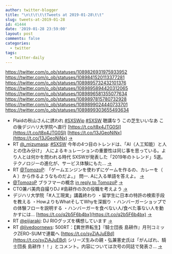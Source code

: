 ```yaml
---
author: twitter-blogger
title: "\n\t\t\t\tTweets at 2019-01-28\t\t"
slug: tweets-at-2019-01-28
id: 41444
date: '2019-01-28 23:59:00'
layout: post
comments: false
categories:
  - twitter
tags:
  - twitter-daily
---
```


https://twitter.com/o_ob/statuses/1089826931975933952 https://twitter.com/o_ob/statuses/1089841520113377281 https://twitter.com/o_ob/statuses/1089895732432101376 https://twitter.com/o_ob/statuses/1089895894420312065 https://twitter.com/o_ob/statuses/1089896581355077634 https://twitter.com/o_ob/statuses/1089897815780732928 https://twitter.com/o_ob/statuses/1089899024440733701 https://twitter.com/o_ob/statuses/1089899303655493634  

*   Plaidの秋山さんに誘われ [#SXSWjp](https://twitter.com/search?q=%23SXSWjp&src=hash) [#SXSW](https://twitter.com/search?q=%23SXSW&src=hash) 聴講なう この芝生いいなあ この後デジハリ大学院へ直行 [https://t.co/t8x4JTG0SI](https://t.co/t8x4JTG0SI) [https://t.co/13JGeoNiNx](https://t.co/13JGeoNiNx) [->](https://twitter.com/o_ob/statuses/1089826931975933952)
*   RT [@_mizumasa](https://twitter.com/_mizumasa): [#SXSW](https://twitter.com/search?q=%23SXSW&src=hash) 今年の4つ目のトレンドは、「AI（人工知能）と人との住み分け」 人によるキュレーションの重要性は同じ事を思っている。より人とは何かを問われる時代 SXSWが発表した「2019年のトレンド」5選。テクノロジーの進化が、サービス体験にもた… [->](https://twitter.com/o_ob/statuses/1089841520113377281)
*   RT [@TomozoP](https://twitter.com/TomozoP): 「ゲームエンジンを使わずにゲームを作るの、カレーを（ A ）から作るようなものだよ。」 問一. Aに入る単語を答えよ。 [->](https://twitter.com/o_ob/statuses/1089895732432101376)
*   [@TomozoP](https://twitter.com/TomozoP) ブラフマーの概念 [in reply to TomozoP](https://twitter.com/TomozoP/statuses/1089805424524578816) [->](https://twitter.com/o_ob/statuses/1089895894420312065)
*   CTO兼バ美肉自撮りDJ #島耕作の次の役職を考えよう [->](https://twitter.com/o_ob/statuses/1089896581355077634)
*   デジハリ大学院「#人工現実」講義終わり ・留学生に日本の特許の検索手段を教える ・HowよりもWhatそしてWhyを深掘り ・ハンバーガーショップでの体験フローを説明する ・ハンバーガーを食べない人/食べた事ない人を動かすには… [https://t.co/q2b5F6b4bx](https://t.co/q2b5F6b4bx) [->](https://twitter.com/o_ob/statuses/1089897815780732928)
*   RT [@eijiaraki](https://twitter.com/eijiaraki): DJ RIOグッズを構想しています [->](https://twitter.com/o_ob/statuses/1089899024440733701)
*   RT [@livedoornews](https://twitter.com/livedoornews): 500RT：【異世界転生】『騎士団長 島耕作』月刊コミックZERO-SUMで連載へ [https://t.co/syZiAJuEBd](https://t.co/syZiAJuEBd) シリーズ生みの親・弘兼憲史氏は「がんばれ、騎士団長 島耕作！！」とコメント。内容については次号の同誌で発表さ… [->](https://twitter.com/o_ob/statuses/1089899303655493634)